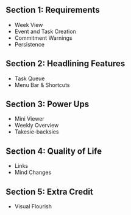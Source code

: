 ## Section 1: Requirements
- Week View
- Event and Task Creation
- Commitment Warnings
- Persistence

## Section 2: Headlining Features
- Task Queue
- Menu Bar & Shortcuts

## Section 3: Power Ups
- Mini Viewer
- Weekly Overview
- Takesie-backsies

## Section 4: Quality of Life
- Links
- Mind Changes

## Section 5: Extra Credit
- Visual Flourish